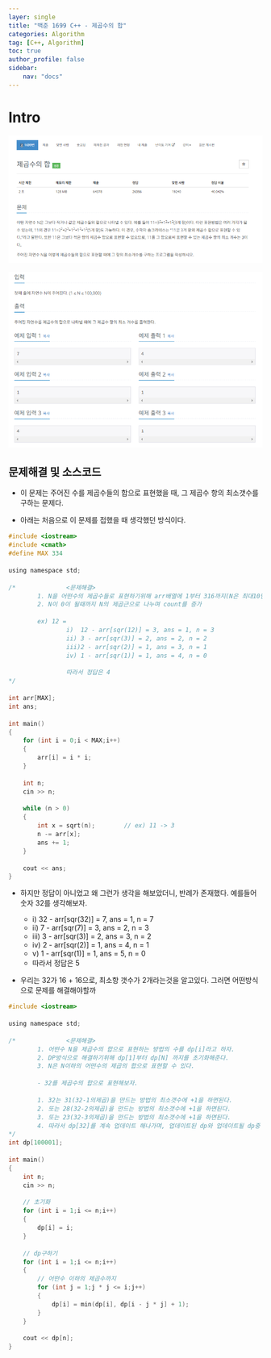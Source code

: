 ```yaml
---
layer: single
title: "백준 1699 C++ - 제곱수의 합"
categories: Algorithm
tag: [C++, Algorithm]
toc: true
author_profile: false
sidebar: 
    nav: "docs"
---
```



# Intro

![image](/images/2024/2024-09-23/capture_4.PNG)  

![image](/images/2024/2024-09-23/capture_5.PNG)  


## 문제해결 및 소스코드

- 이 문제는 주어진 수를 제곱수들의 합으로 표현했을 때, 그 제곱수 항의 최소갯수를 구하는 문제다.  

- 아래는 처음으로 이 문제를 접했을 때 생각했던 방식이다.  


```c
#include <iostream>
#include <cmath>
#define MAX 334

using namespace std;

/*              <문제해결>
        1. N을 어떤수의 제곱수들로 표현하기위해 arr배열에 1부터 316까지(N은 최대10만)의 제곱수를 저장
        2. N이 0이 될때까지 N의 제곱근으로 나누며 count를 증가
        
        ex) 12 =
                i)  12 - arr[sqr(12)] = 3, ans = 1, n = 3
                ii) 3 - arr[sqr(3)] = 2, ans = 2, n = 2
                iii)2 - arr[sqr(2)] = 1, ans = 3, n = 1
                iv) 1 - arr[sqr(1)] = 1, ans = 4, n = 0
                
                따라서 정답은 4
*/

int arr[MAX];
int ans;

int main()
{
	for (int i = 0;i < MAX;i++)
	{
		arr[i] = i * i;
	}

	int n;
	cin >> n;

	while (n > 0)
	{
		int x = sqrt(n);		// ex) 11 -> 3
		n -= arr[x];
		ans += 1;
	}

	cout << ans;
}
```

- 하지만 정답이 아니었고 왜 그런가 생각을 해보았더니, 반례가 존재했다.  예를들어 숫자 32를 생각해보자.  
    - i)    32 - arr[sqr(32)] = 7, ans = 1, n = 7
    - ii)   7 - arr[sqr(7)] = 3, ans = 2, n = 3
    - iii)  3 - arr[sqr(3)] = 2, ans = 3, n = 2
    - iv)   2 - arr[sqr(2)] = 1, ans = 4, n = 1
    - v)    1 - arr[sqr(1)] = 1, ans = 5, n = 0
    - 따라서 정답은 5

- 우리는 32가 16 + 16으로, 최소항 갯수가 2개라는것을 알고있다.  그러면 어떤방식으로 문제를 해결해야할까


```c
#include <iostream>

using namespace std;

/*              <문제해결>
        1. 어떤수 N을 제곱수의 합으로 표현하는 방법의 수를 dp[i]라고 하자.  
        2. DP방식으로 해결하기위해 dp[1]부터 dp[N] 까지를 초기화해준다.
        3. N은 N이하의 어떤수의 제곱의 합으로 표현할 수 있다. 

        - 32를 제곱수의 합으로 표현해보자.  

        1. 32는 31(32-1의제곱)을 만드는 방법의 최소갯수에 +1을 하면된다.
        2. 또는 28(32-2의제곱)을 만드는 방법의 최소갯수에 +1을 하면된다.
        3. 또는 23(32-3의제곱)을 만드는 방법의 최소갯수에 +1을 하면된다.
        4. 따라서 dp[32]를 계속 업데이트 해나가며, 업데이트된 dp와 업데이트될 dp중 최소를 고르면된다.
*/
int dp[100001];

int main()
{
	int n;
	cin >> n;

	// 초기화
	for (int i = 1;i <= n;i++)
	{
		dp[i] = i;
	}

	// dp구하기
	for (int i = 1;i <= n;i++)
	{
        // 어떤수 이하의 제곱수까지
		for (int j = 1;j * j <= i;j++)
		{
			dp[i] = min(dp[i], dp[i - j * j] + 1);
		}
	}

	cout << dp[n];
}
```